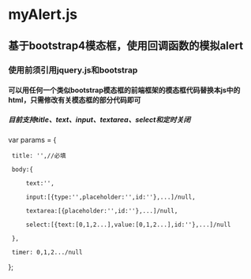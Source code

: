 # myAlert.js
## 基于bootstrap4模态框，使用回调函数的模拟alert
### 使用前须引用jquery.js和bootstrap
#### 可以用任何一个类似bootstrap模态框的前端框架的模态框代码替换本js中的html，只需修改有关模态框的部分代码即可
##### 目前支持title、text、input、textarea、select和定时关闭
var params = {

     title: '',//必填
     
     body:{
     
         text:'',
         
         input:[{type:'',placeholder:'',id:''},...]/null,
         
         textarea:[{placeholder:'',id:''},...]/null,
         
         select:[{text:[0,1,2...],value:[0,1,2...],id:''},...]/null
         
     },
     
     timer: 0,1,2.../null
     
};
